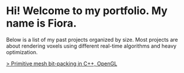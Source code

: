 <h1>Hi! Welcome to my portfolio. My name is Fiora.</h1>
<p>Below is a list of my past projects organized by size. Most projects are about rendering voxels using different real-time algorithms and heavy optimization.</p>

[> Primitive mesh bit-packing in C++, OpenGL](https://github.com/fiora-nott/OpenGL-Bitpacking.git)

<!--
**fiora-nott/fiora-nott** is a ✨ _special_ ✨ repository because its `README.md` (this file) appears on your GitHub profile.

Here are some ideas to get you started:

- 🔭 I’m currently working on ...
- 🌱 I’m currently learning ...
- 👯 I’m looking to collaborate on ...
- 🤔 I’m looking for help with ...
- 💬 Ask me about ...
- 📫 How to reach me: ...
- 😄 Pronouns: ...
- ⚡ Fun fact: ...
-->
